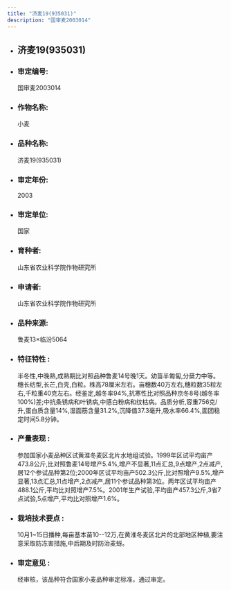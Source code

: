```yaml
---
title: "济麦19(935031)"
description: "国审麦2003014"
---
```

* ## 济麦19(935031)
* ###  审定编号:  
   国审麦2003014

*  ### 作物名称:  
   小麦

*   ###  品种名称: 
    济麦19(935031)

*   ### 审定年份: 
    2003

*   ### 审定单位:  
    国家

*   ### 育种者:  
    山东省农业科学院作物研究所

*   ### 申请者:  
    山东省农业科学院作物研究所

*   ### 品种来源:  
    鲁麦13×临汾5064

*   ### 特征特性 : 
    半冬性,中晚熟,成熟期比对照品种鲁麦14号晚1天。幼苗半匍匐,分蘖力中等。穗长纺型,长芒,白壳,白粒。株高78厘米左右。亩穗数40万左右,穗粒数35粒左右,千粒重40克左右。经鉴定,越冬率94%,抗寒性比对照品种京冬8号(越冬率100%)差;中抗条锈病和叶锈病,中感白粉病和纹枯病。品质分析,容重756克/升,蛋白质含量14%,湿面筋含量31.2%,沉降值37.3毫升,吸水率66.4%,面团稳定时间5.8分钟。

*   ### 产量表现 : 
    参加国家小麦品种区试黄淮冬麦区北片水地组试验。1999年区试平均亩产473.8公斤,比对照鲁麦14号增产5.4%,增产不显著,11点汇总,9点增产,2点减产,居12个参试品种第2位;2000年区试平均亩产502.3公斤,比对照增产9.5%,增产显著,13点汇总,11点增产,2点减产,居11个参试品种第3位。两年区试平均亩产488.1公斤,平均比对照增产7.5%。2001年生产试验,平均亩产457.3公斤,3省7点试验,5点增产,平均比对照增产1.6%。

*   ### 栽培技术要点 : 
    10月1~15日播种,每亩基本苗10--12万,在黄淮冬麦区北片的北部地区种植,要注意采取防冻害措施,中后期及时防治麦蚜。

*   ### 审定意见 : 
    经审核，该品种符合国家小麦品种审定标准，通过审定。

